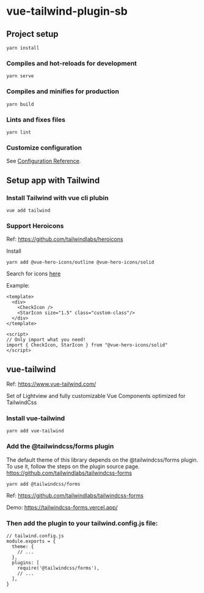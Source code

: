 # vue-tailwind-plugin-sb

## Project setup
```
yarn install
```

### Compiles and hot-reloads for development
```
yarn serve
```

### Compiles and minifies for production
```
yarn build
```

### Lints and fixes files
```
yarn lint
```

### Customize configuration
See [Configuration Reference](https://cli.vuejs.org/config/).

## Setup app with Tailwind

### Install Tailwind with vue cli plubin
```
vue add tailwind
```
### Support Heroicons

Ref: https://github.com/tailwindlabs/heroicons

Install
```
yarn add @vue-hero-icons/outline @vue-hero-icons/solid
```

Search for icons [here](https://vue-hero-icons.netlify.app/)

Example:
```
<template>
  <div>
    <CheckIcon />
    <StarIcon size="1.5" class="custom-class"/>
  </div>
</template>

<script>
// Only import what you need!
import { CheckIcon, StarIcon } from "@vue-hero-icons/solid"
</script>
```

## vue-tailwind

Ref: https://www.vue-tailwind.com/

Set of Lightview and fully customizable Vue Components optimized for TailwindCss

### Install vue-tailwind
```
yarn add vue-tailwind
```

### Add the @tailwindcss/forms plugin
The default theme of this library depends on the @tailwindcss/forms plugin. To use it, follow the steps on the plugin source page. https://github.com/tailwindlabs/tailwindcss-forms
```
yarn add @tailwindcss/forms
```

Ref: https://github.com/tailwindlabs/tailwindcss-forms

Demo: https://tailwindcss-forms.vercel.app/

### Then add the plugin to your tailwind.config.js file:
```
// tailwind.config.js
module.exports = {
  theme: {
    // ...
  },
  plugins: [
    require('@tailwindcss/forms'),
    // ...
  ],
}
```
